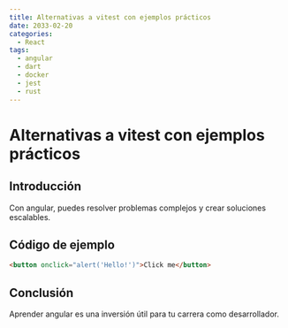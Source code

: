 ```yaml
---
title: Alternativas a vitest con ejemplos prácticos
date: 2033-02-20
categories:
  - React
tags:
  - angular
  - dart
  - docker
  - jest
  - rust
---
```


# Alternativas a vitest con ejemplos prácticos

## Introducción

Con angular, puedes resolver problemas complejos y crear soluciones escalables.

## Código de ejemplo

```html
<button onclick="alert('Hello!')">Click me</button>
```

## Conclusión

Aprender angular es una inversión útil para tu carrera como desarrollador.